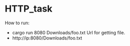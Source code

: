 # HTTP_task
How to run:
* cargo run 8080 Downloads/foo.txt
Url for getting file.
* http://ip:8080/Downloads/foo.txt

